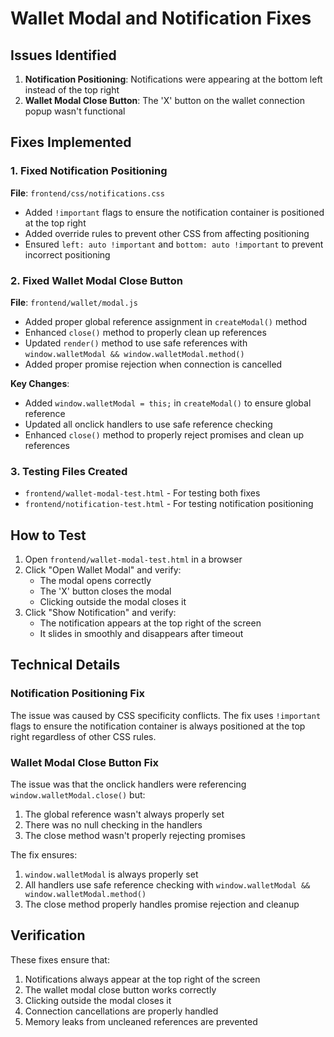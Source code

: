 # Wallet Modal and Notification Fixes

## Issues Identified

1. **Notification Positioning**: Notifications were appearing at the bottom left instead of the top right
2. **Wallet Modal Close Button**: The 'X' button on the wallet connection popup wasn't functional

## Fixes Implemented

### 1. Fixed Notification Positioning

**File**: `frontend/css/notifications.css`

- Added `!important` flags to ensure the notification container is positioned at the top right
- Added override rules to prevent other CSS from affecting positioning
- Ensured `left: auto !important` and `bottom: auto !important` to prevent incorrect positioning

### 2. Fixed Wallet Modal Close Button

**File**: `frontend/wallet/modal.js`

- Added proper global reference assignment in `createModal()` method
- Enhanced `close()` method to properly clean up references
- Updated `render()` method to use safe references with `window.walletModal && window.walletModal.method()`
- Added proper promise rejection when connection is cancelled

**Key Changes**:
- Added `window.walletModal = this;` in `createModal()` to ensure global reference
- Updated all onclick handlers to use safe reference checking
- Enhanced `close()` method to properly reject promises and clean up references

### 3. Testing Files Created

- `frontend/wallet-modal-test.html` - For testing both fixes
- `frontend/notification-test.html` - For testing notification positioning

## How to Test

1. Open `frontend/wallet-modal-test.html` in a browser
2. Click "Open Wallet Modal" and verify:
   - The modal opens correctly
   - The 'X' button closes the modal
   - Clicking outside the modal closes it
3. Click "Show Notification" and verify:
   - The notification appears at the top right of the screen
   - It slides in smoothly and disappears after timeout

## Technical Details

### Notification Positioning Fix
The issue was caused by CSS specificity conflicts. The fix uses `!important` flags to ensure the notification container is always positioned at the top right regardless of other CSS rules.

### Wallet Modal Close Button Fix
The issue was that the onclick handlers were referencing `window.walletModal.close()` but:
1. The global reference wasn't always properly set
2. There was no null checking in the handlers
3. The close method wasn't properly rejecting promises

The fix ensures:
1. `window.walletModal` is always properly set
2. All handlers use safe reference checking with `window.walletModal && window.walletModal.method()`
3. The close method properly handles promise rejection and cleanup

## Verification

These fixes ensure that:
1. Notifications always appear at the top right of the screen
2. The wallet modal close button works correctly
3. Clicking outside the modal closes it
4. Connection cancellations are properly handled
5. Memory leaks from uncleaned references are prevented